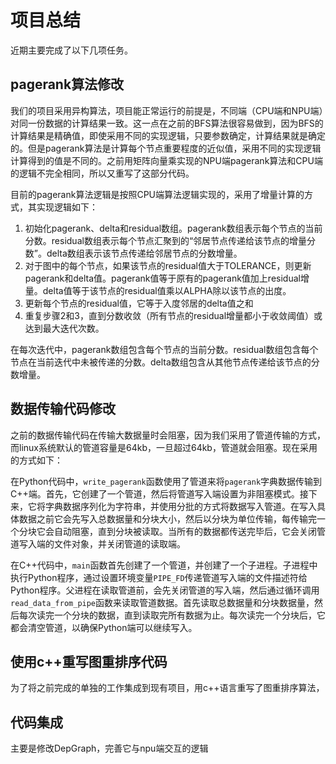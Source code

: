 

# 项目总结

近期主要完成了以下几项任务。

## pagerank算法修改

我们的项目采用异构算法，项目能正常运行的前提是，不同端（CPU端和NPU端）对同一份数据的计算结果一致。这一点在之前的BFS算法很容易做到，因为BFS的计算结果是精确值，即使采用不同的实现逻辑，只要参数确定，计算结果就是确定的。但是pagerank算法是计算每个节点重要程度的近似值，采用不同的实现逻辑计算得到的值是不同的。之前用矩阵向量乘实现的NPU端pagerank算法和CPU端的逻辑不完全相同，所以又重写了这部分代码。

目前的pagerank算法逻辑是按照CPU端算法逻辑实现的，采用了增量计算的方式，其实现逻辑如下：

1. 初始化pagerank、delta和residual数组。pagerank数组表示每个节点的当前分数。residual数组表示每个节点汇聚到的“邻居节点传递给该节点的增量分数”。delta数组表示该节点传递给邻居节点的分数增量。
2. 对于图中的每个节点，如果该节点的residual值大于TOLERANCE，则更新pagerank和delta值。pagerank值等于原有的pagerank值加上residual增量。delta值等于该节点的residual值乘以ALPHA除以该节点的出度。
3. 更新每个节点的residual值，它等于入度邻居的delta值之和
4. 重复步骤2和3，直到分数收敛（所有节点的residual增量都小于收敛阈值）或达到最大迭代次数。

在每次迭代中，pagerank数组包含每个节点的当前分数。residual数组包含每个节点在当前迭代中未被传递的分数。delta数组包含从其他节点传递给该节点的分数增量。

## 数据传输代码修改

之前的数据传输代码在传输大数据量时会阻塞，因为我们采用了管道传输的方式，而linux系统默认的管道容量是64kb，一旦超过64kb，管道就会阻塞。现在采用的方式如下：

在Python代码中，`write_pagerank`函数使用了管道来将`pagerank`字典数据传输到C++端。首先，它创建了一个管道，然后将管道写入端设置为非阻塞模式。接下来，它将字典数据序列化为字符串，并使用分批的方式将数据写入管道。在写入具体数据之前它会先写入总数据量和分块大小，然后以分块为单位传输，每传输完一个分块它会自动阻塞，直到分块被读取。当所有的数据都传送完毕后，它会关闭管道写入端的文件对象，并关闭管道的读取端。

在C++代码中，`main`函数首先创建了一个管道，并创建了一个子进程。子进程中执行Python程序，通过设置环境变量`PIPE_FD`传递管道写入端的文件描述符给Python程序。父进程在读取管道前，会先关闭管道的写入端，然后通过循环调用`read_data_from_pipe`函数来读取管道数据。首先读取总数据量和分块数据量，然后每次读完一个分块的数据，直到读取完所有数据为止。每次读完一个分块后，它都会清空管道，以确保Python端可以继续写入。

## 使用c++重写图重排序代码

为了将之前完成的单独的工作集成到现有项目，用c++语言重写了图重排序算法，

## 代码集成

主要是修改DepGraph，完善它与npu端交互的逻辑

